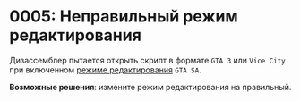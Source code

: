 # 0005: Неправильный режим редактирования

Дизассемблер пытается открыть скрипт в формате `GTA 3` или `Vice City` при включенном [режиме редактирования](../../edit-modes/) `GTA SA`.

**Возможные решения**: измените режим редактирования на правильный.

